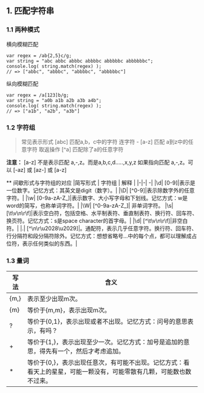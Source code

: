 ## 1. 匹配字符串
### 1.1 两种模式
横向模糊匹配
```
var regex = /ab{2,5}c/g;
var string = "abc abbc abbbc abbbbc abbbbbc abbbbbbc";
console.log( string.match(regex) ); 
// => ["abbc", "abbbc", "abbbbc", "abbbbbc"]

```
纵向模糊匹配
```
var regex = /a[123]b/g;
var string = "a0b a1b a2b a3b a4b";
console.log( string.match(regex) ); 
// => ["a1b", "a2b", "a3b"]

```

### 1.2 字符组
> 常见表示形式 [abc] 匹配a,b，c中的字符
> 连字符 - [a-z] 匹配 a到z中的任意字符
> 取返操作 [^a] 匹配除了a的任意字符

**注意：**
[a-z] 不是表示匹配 a,-,z。而是a,b,c,d.....,x,y,z
如果指向匹配 a,-,z。可以 [-az] 或 [az-] 或 [a\-z]

** 间歇形式与字符组的对应
|简写形式 | 字符组 | 解释  |
|-|-| -|
|\d| [0-9]|表示是一位数字。记忆方式：其英文是digit（数字）。|
|\D| [^0-9]|表示除数字外的任意字符。|
|\w| [0-9a-zA-Z_]|表示数字、大小写字母和下划线。记忆方式：w是word的简写，也称单词字符。|
|\W| [^0-9a-zA-Z_]| 非单词字符。
|\s| [\t\v\n\r\f]|表示空白符，包括空格、水平制表符、垂直制表符、换行符、回车符、换页符。记忆方式：s是space character的首字母。|
|\d| [^\t\v\n\r\f]|非空白符。|
|.| [^\n\r\u2028\u2029]|。通配符，表示几乎任意字符。换行符、回车符、行分隔符和段分隔符除外。记忆方式：想想省略号...中的每个点，都可以理解成占位符，表示任何类似的东西。|

### 1.3 量词

|写法 |  含义  |
|-|-|
|{m,}|表示至少出现m次。| 
|{m}|等价于{m,m}，表示出现m次。| 
|?| 等价于{0,1}，表示出现或者不出现。记忆方式：问号的意思表示，有吗？| 
|+|等价于{1,}，表示出现至少一次。记忆方式：加号是追加的意思，得先有一个，然后才考虑追加。| 
|*| 等价于{0,}，表示出现任意次，有可能不出现。记忆方式：看看天上的星星，可能一颗没有，可能零散有几颗，可能数也数不过来。| 


